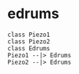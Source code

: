 # edrums
```plantuml
class Piezo1
class Piezo2
class Edrums
Piezo1 --|> Edrums
Piezo2 --|> Edrums
```